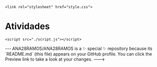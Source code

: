 <!DOCTYPE html>
<html lang="en">

<head>
    <meta charset="UTF-8">
    <meta name="viewport" content="width=device-width, initial-scale=1.0">
    <title>NLW - Journey</title>

    <link rel="stylesheet" href="style.css">
</head>

<body>
    <h1> Atividades </h1>
    <section></section>

    <script src="./script.js"></script>
</body>
</html>---
ANA28RAMOS/ANA28RAMOS is a ✨ special ✨ repository because its `README.md` (this file) appears on your GitHub profile.
You can click the Preview link to take a look at your changes.
--->

